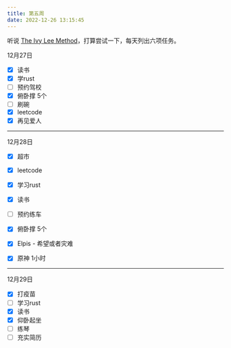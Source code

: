 ```yaml
---
title: 第五周
date: 2022-12-26 13:15:45
---
```

听说 [The Ivy Lee Method](https://jamesclear.com/ivy-lee)，打算尝试一下，每天列出六项任务。

12月27日

- [x] 读书
- [x] 学rust
- [ ] 预约驾校
- [x] 俯卧撑 5个
- [ ] 刷碗
- [x] leetcode
- [x] 再见爱人

---

12月28日

- [x] 超市
- [x] leetcode
- [x] 学习rust
- [x] 读书
- [ ] 预约练车
- [x] 俯卧撑 5个
- [x] Elpis - 希望或者灾难
- [x] 原神 1小时



---

12月29日

- [x] 打疫苗
- [ ] 学习rust
- [x] 读书
- [x] 仰卧起坐
- [ ] 练琴
- [ ] 充实简历